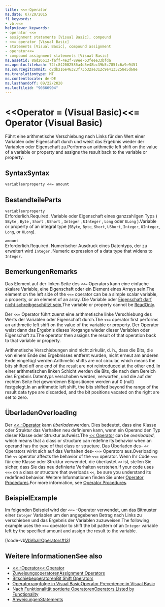 ```yaml
---
title: <<=-Operator
ms.date: 07/20/2015
f1_keywords:
- vb.<<=
helpviewer_keywords:
- operator <<=
- assignment statements [Visual Basic], compound
- <<= operator [Visual Basic]
- statements [Visual Basic], compound assignment
- operator<<=
- compound assignment statements [Visual Basic]
ms.assetid: 8ad26613-faff-4e2f-89ee-63feee33bfda
ms.openlocfilehash: 72fc842002586a4d5e48bc39b5c785fc6a9e9451
ms.sourcegitcommit: d2db216e46323f73b32ae312c9e4135258e5d68e
ms.translationtype: MT
ms.contentlocale: de-DE
ms.lasthandoff: 09/22/2020
ms.locfileid: "90866904"
---
```

# <a name="-operator-visual-basic"></a><span data-ttu-id="b1f12-102">\<\<Operator = (Visual Basic)</span><span class="sxs-lookup"><span data-stu-id="b1f12-102">\<\<= Operator (Visual Basic)</span></span>

<span data-ttu-id="b1f12-103">Führt eine arithmetische Verschiebung nach Links für den Wert einer Variablen oder Eigenschaft durch und weist das Ergebnis wieder der Variablen oder Eigenschaft zu.</span><span class="sxs-lookup"><span data-stu-id="b1f12-103">Performs an arithmetic left shift on the value of a variable or property and assigns the result back to the variable or property.</span></span>  
  
## <a name="syntax"></a><span data-ttu-id="b1f12-104">Syntax</span><span class="sxs-lookup"><span data-stu-id="b1f12-104">Syntax</span></span>  
  
```vb  
variableorproperty <<= amount  
```  
  
## <a name="parts"></a><span data-ttu-id="b1f12-105">Bestandteile</span><span class="sxs-lookup"><span data-stu-id="b1f12-105">Parts</span></span>  

 `variableorproperty`  
 <span data-ttu-id="b1f12-106">Erforderlich.</span><span class="sxs-lookup"><span data-stu-id="b1f12-106">Required.</span></span> <span data-ttu-id="b1f12-107">Variable oder Eigenschaft eines ganzzahligen Typs ( `SByte` , `Byte` , `Short` , `UShort` , `Integer` , `UInteger` , `Long` oder `ULong` ).</span><span class="sxs-lookup"><span data-stu-id="b1f12-107">Variable or property of an integral type (`SByte`, `Byte`, `Short`, `UShort`, `Integer`, `UInteger`, `Long`, or `ULong`).</span></span>  
  
 `amount`  
 <span data-ttu-id="b1f12-108">Erforderlich.</span><span class="sxs-lookup"><span data-stu-id="b1f12-108">Required.</span></span> <span data-ttu-id="b1f12-109">Numerischer Ausdruck eines Datentyps, der zu erweitert wird `Integer` .</span><span class="sxs-lookup"><span data-stu-id="b1f12-109">Numeric expression of a data type that widens to `Integer`.</span></span>  
  
## <a name="remarks"></a><span data-ttu-id="b1f12-110">Bemerkungen</span><span class="sxs-lookup"><span data-stu-id="b1f12-110">Remarks</span></span>  

 <span data-ttu-id="b1f12-111">Das Element auf der linken Seite des `<<=` Operators kann eine einfache skalare Variable, eine Eigenschaft oder ein Element eines Arrays sein.</span><span class="sxs-lookup"><span data-stu-id="b1f12-111">The element on the left side of the `<<=` operator can be a simple scalar variable, a property, or an element of an array.</span></span> <span data-ttu-id="b1f12-112">Die Variable oder [Eigenschaft darf nicht schreibgeschützt sein.](../modifiers/readonly.md)</span><span class="sxs-lookup"><span data-stu-id="b1f12-112">The variable or property cannot be [ReadOnly](../modifiers/readonly.md).</span></span>  
  
 <span data-ttu-id="b1f12-113">Der `<<=` Operator führt zuerst eine arithmetische linke Verschiebung des Werts der Variablen oder Eigenschaft durch.</span><span class="sxs-lookup"><span data-stu-id="b1f12-113">The `<<=` operator first performs an arithmetic left shift on the value of the variable or property.</span></span> <span data-ttu-id="b1f12-114">Der Operator weist dann das Ergebnis dieses Vorgangs wieder dieser Variablen oder Eigenschaft zu.</span><span class="sxs-lookup"><span data-stu-id="b1f12-114">The operator then assigns the result of that operation back to that variable or property.</span></span>  
  
 <span data-ttu-id="b1f12-115">Arithmetische Verschiebungen sind nicht zirkulär, d. h., dass die Bits, die von einem Ende des Ergebnisses entfernt wurden, nicht erneut am anderen Ende eingefügt werden.</span><span class="sxs-lookup"><span data-stu-id="b1f12-115">Arithmetic shifts are not circular, which means the bits shifted off one end of the result are not reintroduced at the other end.</span></span> <span data-ttu-id="b1f12-116">In einer arithmetischen linken Schicht werden die Bits, die nach dem Bereich des Ergebnis Datentyps verschoben werden, verworfen, und die auf der rechten Seite frei gewordenen Bitpositionen werden auf 0 (null) festgelegt.</span><span class="sxs-lookup"><span data-stu-id="b1f12-116">In an arithmetic left shift, the bits shifted beyond the range of the result data type are discarded, and the bit positions vacated on the right are set to zero.</span></span>  
  
## <a name="overloading"></a><span data-ttu-id="b1f12-117">Überladen</span><span class="sxs-lookup"><span data-stu-id="b1f12-117">Overloading</span></span>  

 <span data-ttu-id="b1f12-118">Der [<< -Operator](left-shift-operator.md) kann *überladen*werden. Dies bedeutet, dass eine Klasse oder Struktur das Verhalten neu definieren kann, wenn ein Operand den Typ dieser Klasse oder Struktur aufweist.</span><span class="sxs-lookup"><span data-stu-id="b1f12-118">The [<< Operator](left-shift-operator.md) can be *overloaded*, which means that a class or structure can redefine its behavior when an operand has the type of that class or structure.</span></span> <span data-ttu-id="b1f12-119">Das Überladen des- `<<` Operators wirkt sich auf das Verhalten des- `<<=` Operators aus.</span><span class="sxs-lookup"><span data-stu-id="b1f12-119">Overloading the `<<` operator affects the behavior of the `<<=` operator.</span></span> <span data-ttu-id="b1f12-120">Wenn Ihr Code `<<=` für eine Klasse oder Struktur verwendet, die überlastet `<<` ist, stellen Sie sicher, dass Sie das neu definierte Verhalten verstehen.</span><span class="sxs-lookup"><span data-stu-id="b1f12-120">If your code uses `<<=` on a class or structure that overloads `<<`, be sure you understand its redefined behavior.</span></span> <span data-ttu-id="b1f12-121">Weitere Informationen finden Sie unter [Operator Procedures](../../programming-guide/language-features/procedures/operator-procedures.md).</span><span class="sxs-lookup"><span data-stu-id="b1f12-121">For more information, see [Operator Procedures](../../programming-guide/language-features/procedures/operator-procedures.md).</span></span>  
  
## <a name="example"></a><span data-ttu-id="b1f12-122">Beispiel</span><span class="sxs-lookup"><span data-stu-id="b1f12-122">Example</span></span>  

 <span data-ttu-id="b1f12-123">Im folgenden Beispiel wird der `<<=` -Operator verwendet, um das Bitmuster einer `Integer` Variablen um den angegebenen Betrag nach Links zu verschieben und das Ergebnis der Variablen zuzuweisen.</span><span class="sxs-lookup"><span data-stu-id="b1f12-123">The following example uses the `<<=` operator to shift the bit pattern of an `Integer` variable left by the specified amount and assign the result to the variable.</span></span>  
  
 [!code-vb[VbVbalrOperators#13](~/samples/snippets/visualbasic/VS_Snippets_VBCSharp/VbVbalrOperators/VB/Class1.vb#13)]  
  
## <a name="see-also"></a><span data-ttu-id="b1f12-124">Weitere Informationen</span><span class="sxs-lookup"><span data-stu-id="b1f12-124">See also</span></span>

- [<span data-ttu-id="b1f12-125"><< -Operator</span><span class="sxs-lookup"><span data-stu-id="b1f12-125"><< Operator</span></span>](left-shift-operator.md)
- [<span data-ttu-id="b1f12-126">Zuweisungsoperatoren</span><span class="sxs-lookup"><span data-stu-id="b1f12-126">Assignment Operators</span></span>](assignment-operators.md)
- [<span data-ttu-id="b1f12-127">Bitschiebeoperatoren</span><span class="sxs-lookup"><span data-stu-id="b1f12-127">Bit Shift Operators</span></span>](bit-shift-operators.md)
- [<span data-ttu-id="b1f12-128">Operatorrangfolge in Visual Basic</span><span class="sxs-lookup"><span data-stu-id="b1f12-128">Operator Precedence in Visual Basic</span></span>](operator-precedence.md)
- [<span data-ttu-id="b1f12-129">Nach Funktionalität sortierte Operatoren</span><span class="sxs-lookup"><span data-stu-id="b1f12-129">Operators Listed by Functionality</span></span>](operators-listed-by-functionality.md)
- [<span data-ttu-id="b1f12-130">Anweisungen</span><span class="sxs-lookup"><span data-stu-id="b1f12-130">Statements</span></span>](../../programming-guide/language-features/statements.md)
